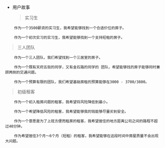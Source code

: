 

- 用户故事

  > 实习生

``` 
	作为一个3500薪资的实习生，我希望能够找到一个合适价位的房子。
	
	作为一个初次实习的实习生，我希望能够找到一个支持短租的房子。
```

> 三人团队

``` 
	作为一个三人团队，我们希望找到一个三居室的房子。
	
	作为一个既有天府五街的同学，又有金石路的同学的 团队，希望能够找的房子能够同时兼顾两侧的交通问题。
	
    作为一个预算有限的团队，我们希望基础房租的预算能够在3000 - 3700/3800。
```

> 初级租客

``` 
	作为一个初入租房问题的租客，我希望将风险降低到最小。
	
	作为一个希望降低风险的租客，我希望能够我的钱能够尽量买到安全。
	
	作为一个意愿是为了上班方便而租房的租客，我希望居住的地方距离公司之间的路程不超过40分钟。
	
	作为希望居住3个月～6个月（短租）的租客，我希望能够在这段时间中房屋质量不会出现大问题。
```

``` 
	
```

